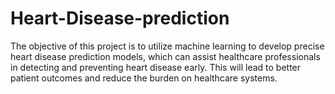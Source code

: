 # Heart-Disease-prediction
The objective of this project is to utilize machine learning to develop precise
heart disease prediction models, which can assist healthcare professionals in
detecting and preventing heart disease early. This will lead to better patient
outcomes and reduce the burden on healthcare systems.
